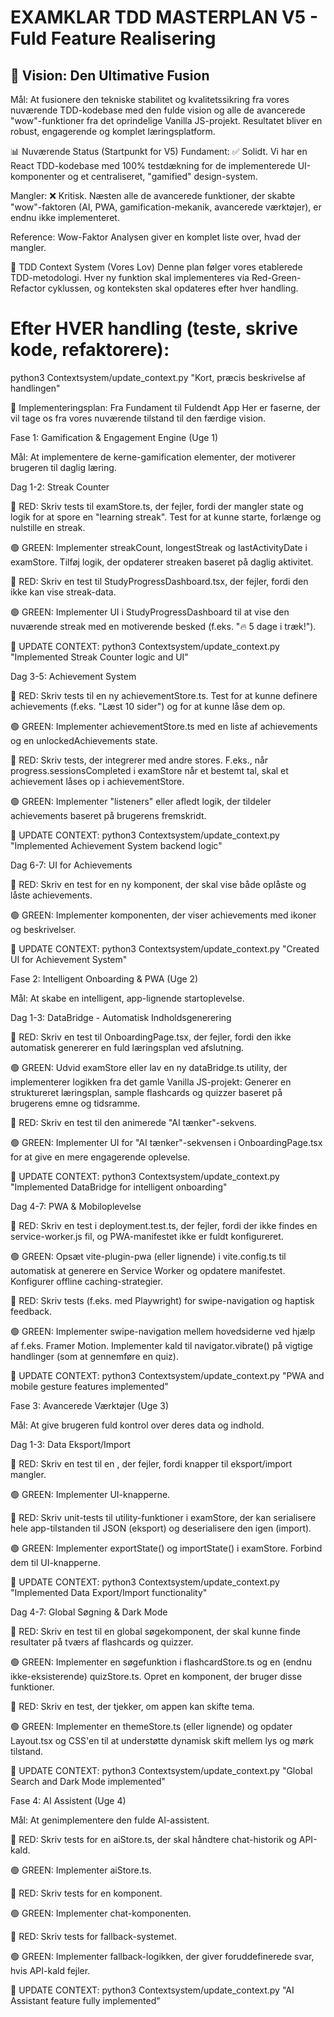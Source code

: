 # EXAMKLAR TDD MASTERPLAN V5 - Fuld Feature Realisering

## 🎯 Vision: Den Ultimative Fusion
Mål: At fusionere den tekniske stabilitet og kvalitetssikring fra vores nuværende TDD-kodebase med den fulde vision og alle de avancerede "wow"-funktioner fra det oprindelige Vanilla JS-projekt. Resultatet bliver en robust, engagerende og komplet læringsplatform.

📊 Nuværende Status (Startpunkt for V5)
Fundament: ✅ Solidt. Vi har en React TDD-kodebase med 100% testdækning for de implementerede UI-komponenter og et centraliseret, "gamified" design-system.

Mangler: ❌ Kritisk. Næsten alle de avancerede funktioner, der skabte "wow"-faktoren (AI, PWA, gamification-mekanik, avancerede værktøjer), er endnu ikke implementeret.

Reference: Wow-Faktor Analysen giver en komplet liste over, hvad der mangler.

🧪 TDD Context System (Vores Lov)
Denne plan følger vores etablerede TDD-metodologi. Hver ny funktion skal implementeres via Red-Green-Refactor cyklussen, og konteksten skal opdateres efter hver handling.

# Efter HVER handling (teste, skrive kode, refaktorere):
python3 Contextsystem/update_context.py "Kort, præcis beskrivelse af handlingen"

🚀 Implementeringsplan: Fra Fundament til Fuldendt App
Her er faserne, der vil tage os fra vores nuværende tilstand til den færdige vision.

Fase 1: Gamification & Engagement Engine (Uge 1)

Mål: At implementere de kerne-gamification elementer, der motiverer brugeren til daglig læring.

Dag 1-2: Streak Counter

🔴 RED: Skriv tests til examStore.ts, der fejler, fordi der mangler state og logik for at spore en "learning streak". Test for at kunne starte, forlænge og nulstille en streak.

🟢 GREEN: Implementer streakCount, longestStreak og lastActivityDate i examStore. Tilføj logik, der opdaterer streaken baseret på daglig aktivitet.

🔴 RED: Skriv en test til StudyProgressDashboard.tsx, der fejler, fordi den ikke kan vise streak-data.

🟢 GREEN: Implementer UI i StudyProgressDashboard til at vise den nuværende streak med en motiverende besked (f.eks. "🔥 5 dage i træk!").

📝 UPDATE CONTEXT: python3 Contextsystem/update_context.py "Implemented Streak Counter logic and UI"

Dag 3-5: Achievement System

🔴 RED: Skriv tests til en ny achievementStore.ts. Test for at kunne definere achievements (f.eks. "Læst 10 sider") og for at kunne låse dem op.

🟢 GREEN: Implementer achievementStore.ts med en liste af achievements og en unlockedAchievements state.

🔴 RED: Skriv tests, der integrerer med andre stores. F.eks., når progress.sessionsCompleted i examStore når et bestemt tal, skal et achievement låses op i achievementStore.

🟢 GREEN: Implementer "listeners" eller afledt logik, der tildeler achievements baseret på brugerens fremskridt.

📝 UPDATE CONTEXT: python3 Contextsystem/update_context.py "Implemented Achievement System backend logic"

Dag 6-7: UI for Achievements

🔴 RED: Skriv en test for en ny <AchievementsList /> komponent, der skal vise både oplåste og låste achievements.

🟢 GREEN: Implementer komponenten, der viser achievements med ikoner og beskrivelser.

📝 UPDATE CONTEXT: python3 Contextsystem/update_context.py "Created UI for Achievement System"

Fase 2: Intelligent Onboarding & PWA (Uge 2)

Mål: At skabe en intelligent, app-lignende startoplevelse.

Dag 1-3: DataBridge - Automatisk Indholdsgenerering

🔴 RED: Skriv en test til OnboardingPage.tsx, der fejler, fordi den ikke automatisk genererer en fuld læringsplan ved afslutning.

🟢 GREEN: Udvid examStore eller lav en ny dataBridge.ts utility, der implementerer logikken fra det gamle Vanilla JS-projekt: Generer en struktureret læringsplan, sample flashcards og quizzer baseret på brugerens emne og tidsramme.

🔴 RED: Skriv en test til den animerede "AI tænker"-sekvens.

🟢 GREEN: Implementer UI for "AI tænker"-sekvensen i OnboardingPage.tsx for at give en mere engagerende oplevelse.

📝 UPDATE CONTEXT: python3 Contextsystem/update_context.py "Implemented DataBridge for intelligent onboarding"

Dag 4-7: PWA & Mobiloplevelse

🔴 RED: Skriv en test i deployment.test.ts, der fejler, fordi der ikke findes en service-worker.js fil, og PWA-manifestet ikke er fuldt konfigureret.

🟢 GREEN: Opsæt vite-plugin-pwa (eller lignende) i vite.config.ts til automatisk at generere en Service Worker og opdatere manifestet. Konfigurer offline caching-strategier.

🔴 RED: Skriv tests (f.eks. med Playwright) for swipe-navigation og haptisk feedback.

🟢 GREEN: Implementer swipe-navigation mellem hovedsiderne ved hjælp af f.eks. Framer Motion. Implementer kald til navigator.vibrate() på vigtige handlinger (som at gennemføre en quiz).

📝 UPDATE CONTEXT: python3 Contextsystem/update_context.py "PWA and mobile gesture features implemented"

Fase 3: Avancerede Værktøjer (Uge 3)

Mål: At give brugeren fuld kontrol over deres data og indhold.

Dag 1-3: Data Eksport/Import

🔴 RED: Skriv en test til en <SettingsPage />, der fejler, fordi knapper til eksport/import mangler.

🟢 GREEN: Implementer UI-knapperne.

🔴 RED: Skriv unit-tests til utility-funktioner i examStore, der kan serialisere hele app-tilstanden til JSON (eksport) og deserialisere den igen (import).

🟢 GREEN: Implementer exportState() og importState() i examStore. Forbind dem til UI-knapperne.

📝 UPDATE CONTEXT: python3 Contextsystem/update_context.py "Implemented Data Export/Import functionality"

Dag 4-7: Global Søgning & Dark Mode

🔴 RED: Skriv en test til en global søgekomponent, der skal kunne finde resultater på tværs af flashcards og quizzer.

🟢 GREEN: Implementer en søgefunktion i flashcardStore.ts og en (endnu ikke-eksisterende) quizStore.ts. Opret en <GlobalSearch /> komponent, der bruger disse funktioner.

🔴 RED: Skriv en test, der tjekker, om appen kan skifte tema.

🟢 GREEN: Implementer en themeStore.ts (eller lignende) og opdater Layout.tsx og CSS'en til at understøtte dynamisk skift mellem lys og mørk tilstand.

📝 UPDATE CONTEXT: python3 Contextsystem/update_context.py "Global Search and Dark Mode implemented"

Fase 4: AI Assistent (Uge 4)

Mål: At genimplementere den fulde AI-assistent.

🔴 RED: Skriv tests for en aiStore.ts, der skal håndtere chat-historik og API-kald.

🟢 GREEN: Implementer aiStore.ts.

🔴 RED: Skriv tests for en <ChatInterface /> komponent.

🟢 GREEN: Implementer chat-komponenten.

🔴 RED: Skriv tests for fallback-systemet.

🟢 GREEN: Implementer fallback-logikken, der giver foruddefinerede svar, hvis API-kald fejler.

📝 UPDATE CONTEXT: python3 Contextsystem/update_context.py "AI Assistant feature fully implemented"